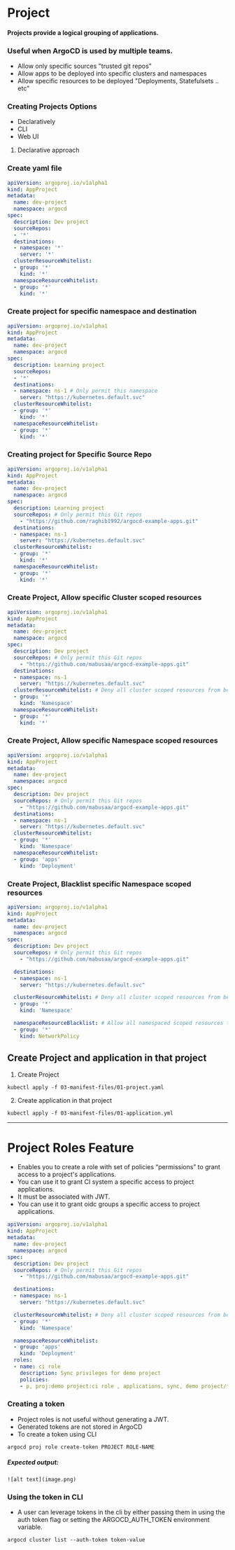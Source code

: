 # Project

#### Projects provide a logical grouping of applications.
### Useful when ArgoCD is used by multiple teams.
- Allow only specific sources "trusted git repos"
- Allow apps to be deployed into specific clusters and namespaces
- Allow specific resources to be deployed "Deployments, Statefulsets .. etc"
### Creating Projects Options
- Declaratively
- CLI
- Web UI

1. Declarative approach
### Create yaml file
```yml
apiVersion: argoproj.io/v1alpha1
kind: AppProject
metadata:
  name: dev-project
  namespace: argocd
spec:
  description: Dev project
  sourceRepos:
  - '*'
  destinations:
  - namespace: '*'
    server: '*'
  clusterResourceWhitelist:
  - group: '*'
    kind: '*'
  namespaceResourceWhitelist:
  - group: '*'
    kind: '*'
```
### Create project for specific namespace and destination 
```yml
apiVersion: argoproj.io/v1alpha1
kind: AppProject
metadata:
  name: dev-project
  namespace: argocd
spec:
  description: Learning project
  sourceRepos:
  - '*'
  destinations:
  - namespace: ns-1 # Only permit this namespace
    server: "https://kubernetes.default.svc"
  clusterResourceWhitelist:
  - group: '*'
    kind: '*'
  namespaceResourceWhitelist:
  - group: '*'
    kind: '*'
```
### Creating project for Specific Source Repo
```yml
apiVersion: argoproj.io/v1alpha1
kind: AppProject
metadata:
  name: dev-project
  namespace: argocd
spec:
  description: Learning project
  sourceRepos: # Only permit this Git repos
    - "https://github.com/raghib1992/argocd-example-apps.git"
  destinations:
  - namespace: ns-1
    server: "https://kubernetes.default.svc"
  clusterResourceWhitelist:
  - group: '*'
    kind: '*'
  namespaceResourceWhitelist:
  - group: '*'
    kind: '*'
```
### Create Project, Allow specific Cluster scoped resources
```yml
apiVersion: argoproj.io/v1alpha1
kind: AppProject
metadata:
  name: dev-project
  namespace: argocd
spec:
  description: Dev project
  sourceRepos: # Only permit this Git repos
    - "https://github.com/mabusaa/argocd-example-apps.git"
  destinations:
  - namespace: ns-1
    server: "https://kubernetes.default.svc"
  clusterResourceWhitelist: # Deny all cluster scoped resources from being created, except for Namespace
  - group: '*'
    kind: 'Namespace'
  namespaceResourceWhitelist:
  - group: '*'
    kind: '*'
```
### Create Project, Allow specific Namespace scoped resources
```yml
apiVersion: argoproj.io/v1alpha1
kind: AppProject
metadata:
  name: dev-project
  namespace: argocd
spec:
  description: Dev project
  sourceRepos: # Only permit this Git repos
    - "https://github.com/mabusaa/argocd-example-apps.git"
  destinations:
  - namespace: ns-1
    server: "https://kubernetes.default.svc"
  clusterResourceWhitelist:
  - group: '*'
    kind: 'Namespace'
  namespaceResourceWhitelist:
  - group: 'apps'
    kind: 'Deployment'
```
### Create Project, Blacklist specific Namespace scoped resources
```yml
apiVersion: argoproj.io/v1alpha1
kind: AppProject
metadata:
  name: dev-project
  namespace: argocd
spec:
  description: Dev project
  sourceRepos: # Only permit this Git repos
    - "https://github.com/mabusaa/argocd-example-apps.git"

  destinations:
  - namespace: ns-1
    server: "https://kubernetes.default.svc"

  clusterResourceWhitelist: # Deny all cluster scoped resources from being created, except for Namespace
  - group: '*'
    kind: 'Namespace'

  namespaceResourceBlacklist: # Allow all namespaced scoped resources to be created, except for NetworkPolicy
  - group: '*'
    kind: NetworkPolicy
```
## Create Project and application in that project
1. Create Project
```
kubectl apply -f 03-manifest-files/01-project.yaml
```
2. Create application in that project
```
kubectl apply -f 03-manifest-files/01-application.yml
```
***
# Project Roles Feature
- Enables you to create a role with set of policies “permissions” to grant access to a project's applications.
- You can use it to grant CI system a specific access to project applications.
- It must be associated with JWT.
- You can use it to grant oidc groups a specific access to project applications.

```yml
apiVersion: argoproj.io/v1alpha1
kind: AppProject
metadata:
  name: dev-project
  namespace: argocd
spec:
  description: Dev project
  sourceRepos: # Only permit this Git repos
    - "https://github.com/mabusaa/argocd-example-apps.git"

  destinations:
  - namespace: ns-1
    server: "https://kubernetes.default.svc"

  clusterResourceWhitelist: # Deny all cluster scoped resources from being created, except for Namespace
  - group: '*'
    kind: 'Namespace'

  namespaceResourceWhitelist:
  - group: 'apps'
    kind: 'Deployment'
  roles:
  - name: ci role
    description: Sync privileges for demo project
    policies:
    - p, proj:demo project:ci role , applications, sync, demo project/*, allow
```
### Creating a token
- Project roles is not useful without generating a JWT.
- Generated tokens are not stored in ArgoCD
- To create a token using CLI 
```
argocd proj role create-token PROJECT ROLE-NAME
```
##### Expected output:
```
![alt text](image.png)
```
### Using the token in CLI
- A user can leverage tokens in the cli by either passing them in using the auth token flag or setting the ARGOCD_AUTH_TOKEN environment variable. 
```
argocd cluster list --auth-token token-value
```

